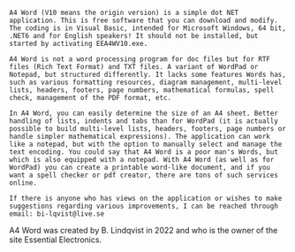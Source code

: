 	A4 Word (V10 means the origin version) is a simple dot NET application. This is free software that you can download and modify. The coding is in Visual Basic, intended for Microsoft Windows, 64 bit, .NET6 and for English speakers! It should not be installed, but started by activating EEA4WV10.exe.

	A4 Word is not a word processing program for doc files but for RTF files (Rich Text Format) and TXT files. A variant of WordPad or Notepad, but structured differently. It lacks some features Words has, such as various formatting resources, diagram management, multi-level lists, headers, footers, page numbers, mathematical formulas, spell check, management of the PDF format, etc.

	In A4 Word, you can easily determine the size of an A4 sheet. Better handling of lists, indents and tabs than for WordPad (it is actually possible to build multi-level lists, headers, footers, page numbers or handle simpler mathematical expressions). The application can work like a notepad, but with the option to manually select and manage the text encoding. You could say that A4 Word is a poor man's Words, but which is also equipped with a notepad. With A4 Word (as well as for WordPad) you can create a printable word-like document, and if you want a spell checker or pdf creator, there are tons of such services online.

	If there is anyone who has views on the application or wishes to make suggestions regarding various improvements, I can be reached through email: bi-lqvist@live.se

A4 Word was created by B. Lindqvist in 2022 and who is the owner of the site Essential Electronics.

